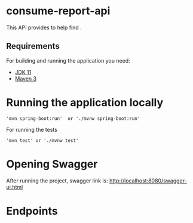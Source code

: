 # consume-report-api
This API provides to help find .

## Requirements

For building and running the application you need:

- [JDK 11](https://www.oracle.com/java/technologies/javase/jdk11-archive-downloads.html)
- [Maven 3](https://maven.apache.org)

# Running the application locally

```shell
'mvn spring-boot:run'  or './mvnw spring-boot:run'
```
For running the tests
```shell
'mvn test' or './mvnw test'
```

# Opening Swagger

After running the project, swagger link is: [http://localhost:8080/swagger-ui.html](http://localhost:8080/swagger-ui.html)

# Endpoints
